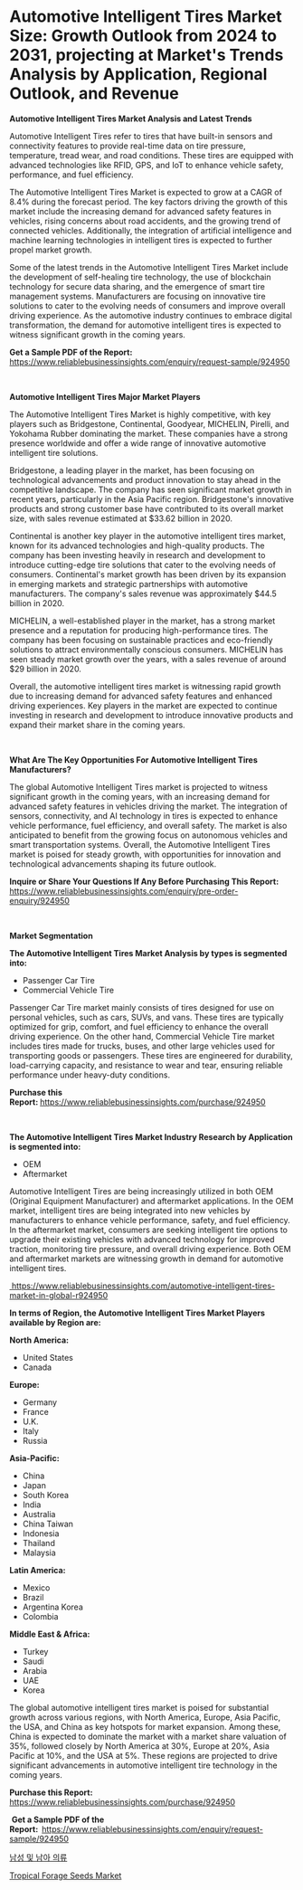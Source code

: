 <p><h1>Automotive Intelligent Tires Market Size: Growth Outlook from 2024 to 2031, projecting at Market's Trends Analysis by Application, Regional Outlook, and Revenue</h1></p><p><strong>Automotive Intelligent Tires Market Analysis and Latest Trends</strong></p>
<p><p>Automotive Intelligent Tires refer to tires that have built-in sensors and connectivity features to provide real-time data on tire pressure, temperature, tread wear, and road conditions. These tires are equipped with advanced technologies like RFID, GPS, and IoT to enhance vehicle safety, performance, and fuel efficiency.</p><p>The Automotive Intelligent Tires Market is expected to grow at a CAGR of 8.4% during the forecast period. The key factors driving the growth of this market include the increasing demand for advanced safety features in vehicles, rising concerns about road accidents, and the growing trend of connected vehicles. Additionally, the integration of artificial intelligence and machine learning technologies in intelligent tires is expected to further propel market growth.</p><p>Some of the latest trends in the Automotive Intelligent Tires Market include the development of self-healing tire technology, the use of blockchain technology for secure data sharing, and the emergence of smart tire management systems. Manufacturers are focusing on innovative tire solutions to cater to the evolving needs of consumers and improve overall driving experience. As the automotive industry continues to embrace digital transformation, the demand for automotive intelligent tires is expected to witness significant growth in the coming years.</p></p>
<p><strong>Get a Sample PDF of the Report:&nbsp;</strong> <a href="https://www.reliablebusinessinsights.com/enquiry/request-sample/924950">https://www.reliablebusinessinsights.com/enquiry/request-sample/924950</a></p>
<p>&nbsp;</p>
<p><strong>Automotive Intelligent Tires Major Market Players</strong></p>
<p><p>The Automotive Intelligent Tires Market is highly competitive, with key players such as Bridgestone, Continental, Goodyear, MICHELIN, Pirelli, and Yokohama Rubber dominating the market. These companies have a strong presence worldwide and offer a wide range of innovative automotive intelligent tire solutions.</p><p>Bridgestone, a leading player in the market, has been focusing on technological advancements and product innovation to stay ahead in the competitive landscape. The company has seen significant market growth in recent years, particularly in the Asia Pacific region. Bridgestone's innovative products and strong customer base have contributed to its overall market size, with sales revenue estimated at $33.62 billion in 2020.</p><p>Continental is another key player in the automotive intelligent tires market, known for its advanced technologies and high-quality products. The company has been investing heavily in research and development to introduce cutting-edge tire solutions that cater to the evolving needs of consumers. Continental's market growth has been driven by its expansion in emerging markets and strategic partnerships with automotive manufacturers. The company's sales revenue was approximately $44.5 billion in 2020.</p><p>MICHELIN, a well-established player in the market, has a strong market presence and a reputation for producing high-performance tires. The company has been focusing on sustainable practices and eco-friendly solutions to attract environmentally conscious consumers. MICHELIN has seen steady market growth over the years, with a sales revenue of around $29 billion in 2020.</p><p>Overall, the automotive intelligent tires market is witnessing rapid growth due to increasing demand for advanced safety features and enhanced driving experiences. Key players in the market are expected to continue investing in research and development to introduce innovative products and expand their market share in the coming years.</p></p>
<p>&nbsp;</p>
<p><strong>What Are The Key Opportunities For Automotive Intelligent Tires Manufacturers?</strong></p>
<p><p>The global Automotive Intelligent Tires market is projected to witness significant growth in the coming years, with an increasing demand for advanced safety features in vehicles driving the market. The integration of sensors, connectivity, and AI technology in tires is expected to enhance vehicle performance, fuel efficiency, and overall safety. The market is also anticipated to benefit from the growing focus on autonomous vehicles and smart transportation systems. Overall, the Automotive Intelligent Tires market is poised for steady growth, with opportunities for innovation and technological advancements shaping its future outlook.</p></p>
<p><strong>Inquire or Share Your Questions If Any Before Purchasing This Report:</strong> <a href="https://www.reliablebusinessinsights.com/enquiry/pre-order-enquiry/924950">https://www.reliablebusinessinsights.com/enquiry/pre-order-enquiry/924950</a></p>
<p>&nbsp;</p>
<p><strong>Market Segmentation</strong></p>
<p><strong>The Automotive Intelligent Tires Market Analysis by types is segmented into:</strong></p>
<p><ul><li>Passenger Car Tire</li><li>Commercial Vehicle Tire</li></ul></p>
<p><p>Passenger Car Tire market mainly consists of tires designed for use on personal vehicles, such as cars, SUVs, and vans. These tires are typically optimized for grip, comfort, and fuel efficiency to enhance the overall driving experience. On the other hand, Commercial Vehicle Tire market includes tires made for trucks, buses, and other large vehicles used for transporting goods or passengers. These tires are engineered for durability, load-carrying capacity, and resistance to wear and tear, ensuring reliable performance under heavy-duty conditions.</p></p>
<p><strong>Purchase this Report:&nbsp;</strong><a href="https://www.reliablebusinessinsights.com/purchase/924950">https://www.reliablebusinessinsights.com/purchase/924950</a></p>
<p>&nbsp;</p>
<p><strong>The Automotive Intelligent Tires Market Industry Research by Application is segmented into:</strong></p>
<p><ul><li>OEM</li><li>Aftermarket</li></ul></p>
<p><p>Automotive Intelligent Tires are being increasingly utilized in both OEM (Original Equipment Manufacturer) and aftermarket applications. In the OEM market, intelligent tires are being integrated into new vehicles by manufacturers to enhance vehicle performance, safety, and fuel efficiency. In the aftermarket market, consumers are seeking intelligent tire options to upgrade their existing vehicles with advanced technology for improved traction, monitoring tire pressure, and overall driving experience. Both OEM and aftermarket markets are witnessing growth in demand for automotive intelligent tires.</p></p>
<p><a href="https://www.reliablebusinessinsights.com/automotive-intelligent-tires-market-in-global-r924950">&nbsp;https://www.reliablebusinessinsights.com/automotive-intelligent-tires-market-in-global-r924950</a></p>
<p><strong>In terms of Region, the Automotive Intelligent Tires Market Players available by Region are:</strong></p>
<p>
    <p> <strong> North America: </strong>
        <ul>
            <li>United States</li>
            <li>Canada</li>
        </ul>
        </p> 
    <p> <strong> Europe: </strong>
        <ul>
            <li>Germany</li>
            <li>France</li>
            <li>U.K.</li>
            <li>Italy</li>
            <li>Russia</li>
        </ul>
        </p> 
    <p> <strong> Asia-Pacific: </strong>
        <ul>
            <li>China</li>
            <li>Japan</li>
            <li>South Korea</li>
            <li>India</li>
            <li>Australia</li>
            <li>China Taiwan</li>
            <li>Indonesia</li>
            <li>Thailand</li>
            <li>Malaysia</li>
        </ul>
        </p> 
    <p> <strong> Latin America: </strong>
        <ul>
            <li>Mexico</li>
            <li>Brazil</li>
            <li>Argentina Korea</li>
            <li>Colombia</li>
        </ul>
        </p> 
    <p> <strong> Middle East & Africa: </strong>
        <ul>
            <li>Turkey</li>
            <li>Saudi</li>
            <li>Arabia</li>
            <li>UAE</li>
            <li>Korea</li>
        </ul>
    </p>
    </p>
<p><p>The global automotive intelligent tires market is poised for substantial growth across various regions, with North America, Europe, Asia Pacific, the USA, and China as key hotspots for market expansion. Among these, China is expected to dominate the market with a market share valuation of 35%, followed closely by North America at 30%, Europe at 20%, Asia Pacific at 10%, and the USA at 5%. These regions are projected to drive significant advancements in automotive intelligent tire technology in the coming years.</p></p>
<p><strong>Purchase this Report: </strong><a href="https://www.reliablebusinessinsights.com/purchase/924950">https://www.reliablebusinessinsights.com/purchase/924950</a></p>
<p>&nbsp;<strong>Get a Sample PDF of the Report:&nbsp;&nbsp;</strong><a href="https://www.reliablebusinessinsights.com/enquiry/request-sample/924950">https://www.reliablebusinessinsights.com/enquiry/request-sample/924950</a></p>
<p><strong></strong></p>
<p><p><a href="https://github.com/GabrielBlanda5656/Market-Research-Report-List-2/blob/main/239780393094.md">남성 및 남아 의류</a></p><p><a href="https://view.publitas.com/reportprime-1/tropical-forage-seeds-market-the-key-to-successful-business-strategy-forecast-till-2031/">Tropical Forage Seeds Market</a></p></p>